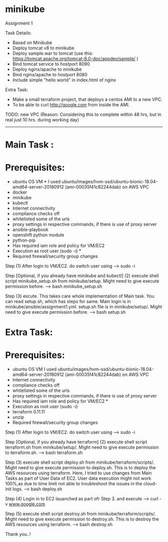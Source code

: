 # minikube
Assignment 1

Task Details:
- Based on Minikube
- Deploy tomcat v8 to minikube
- Deploy sample.war to tomcat (use this: https://tomcat.apache.org/tomcat-8.0-doc/appdev/sample/ )
- Bind tomcat service to hostport 8090
- Deploy nginx/apache to minikube
- Bind nginx/apache to hostport 8080
- Include simple "hello world" in index.html of nginx

Extra Task:
- Make a small terraform project, that deploys a centos AMI to a new VPC.
- To be able to curl http://google.com from inside the AMI.

TODO: new VPC (Reason: Considering this to complete within 48 hrs, but in real just 10 hrs. during working day)
_________________________________________________________________________________________________________________

# Main Task :
   # Prerequisites:
   - ubuntu OS VM *
      I used ubuntu/images/hvm-ssd/ubuntu-bionic-18.04-amd64-server-20180912 (ami-00035f41c82244dab) on AWS VPC
   - docker
   - minikube 
   - kubectl 
   - Internet connectivity
   - compliance checks off
   - whitelisted some of the urls
   - proxy settings in respective commands, if there is use of proxy server
   - ansible-playbook 
   - openshift python module
   - python-pip
   - Has required iam role and policy for VM/EC2
   - Execution as root user (sudo -i) *
   - Required firewall/security group changes

Step (1) After login to VM/EC2. do switch user using
   --> sudo -i 

Step [Optional, if you already have minikube and kubectl] 
(2) execute shell script minikube_setup.sh from minikube/setup. Might need to give execute permission before.
   --> bash minikube_setup.sh
   
Step (3) excute. This takes care whole implementation of Main task. You can read setup.sh, which has steps for same. Main login is in minikube/ansible/assignment1.yml. setup.sh file is in minikube/setup/. Might need to give execute permission before.
   --> bash setup.sh

# Extra Task:
   # Prerequisites:
   - ubuntu OS VM
      I used ubuntu/images/hvm-ssd/ubuntu-bionic-18.04-amd64-server-20180912 (ami-00035f41c82244dab) on AWS VPC
   - Internet connectivity
   - compliance checks off
   - whitelisted some of the urls
   - proxy settings in respective commands, if there is use of proxy server
   - Has required iam role and policy for VM/EC2 *
   - Execution as root user (sudo -i)
   - terraform 0.11.11
   - unzip
   - Required firewall/security group changes

Step (1) After login to VM/EC2. do switch user using
   --> sudo -i 

Step [Optional, if you already have terraform] 
(2) execute shell script terraform.sh from minikube/setup/. Might need to give execute permission to terraform.sh.
   --> bash terraform.sh
   
Step (3) execute shell script deploy.sh from minikube/terraform/scripts/. Might need to give execute permission to deploy.sh. This is to deploy the AWS resources using terraform. Here, I tried to use changes from Main Tasks as part of User Data of EC2. User data execution might not work 100%,as due to time limit not able to troubleshoot the issues in the cloud-init logs.
   --> bash deploy.sh
   
Step (4) Login in to EC2 lauanched as part ofr Step 3. and execute 
   --> curl -v www.google.com
   
Step (5) execute shell script destroy.sh from minikube/terraform/scripts/. Might need to give execute permission to destroy.sh. This is to destroy the AWS resources using terraform.
   --> bash destroy.sh
 
 Thank you..!
